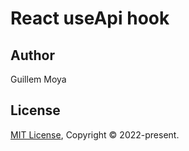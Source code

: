 # React useApi hook

## Author
Guillem Moya

## License
[MIT License](./LICENSE), Copyright © 2022-present.